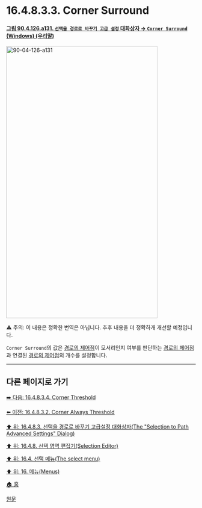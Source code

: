 # 16.4.8.3.3. Corner Surround

<a id="90-04-126-a131"></a>

#### [그림 90.4.126.a131. `선택을 경로로 바꾸기 고급 설정` 대화상자 → `Corner Surround` (Windows) (우리말)](./90-04-0126-selection_to_path_advanced_settings.md#90-04-126-a131)
<img width="402" height="723" alt="90-04-126-a131" src="https://github.com/user-attachments/assets/956774e7-1ad8-41fe-80cf-dae38f3fddfe" />

⚠️ 주의: 이 내용은 정확한 번역은 아닙니다. 추후 내용을 더 정확하개 개선할 예정입니다.

`Corner Surround`의 값은 [경로의 제어점](./19-glossaryx-path_control_point.md)이 모서리인지 여부를 판단하는 [경로의 제어점](./19-glossaryx-path_control_point.md)과 연결된 [경로의 제어점](./19-glossaryx-path_control_point.md)의 개수를 설정합니다.

<a comment="예시 영상이 필요하다"></a>

***

## 다른 페이지로 가기

[➡️ 다음: 16.4.8.3.4. Corner Threshold](./16-04-08-03-04-corner_threshold.md)

[⬅️ 이전: 16.4.8.3.2. Corner Always Threshold](./16-04-08-03-02-corner_always_threshold.md)

[⬆️ 위: 16.4.8.3. 선택을 경로로 바꾸기 고급설정 대화상자(The "Selection to Path Advanced Settings" Dialog)](./16-04-08-03-00-the_selection_to_path_advanced_settings_dialog.md)

[⬆️ 위: 16.4.8. 선택 영역 편집기(Selection Editor)](./16-04-08-00-selection_editor.md)

[⬆️ 위: 16.4. 선택 메뉴(The select menu)](./16-04-00-the-select-menu.md)

[⬆️ 위: 16. 메뉴(Menus)](./16-00-menus.md)

[🏠 홈](./00-home.md)

[원문](https://docs.gimp.org/2.10/ko/gimp-selection-dialog.html#advanced-settings-for-selection-to-path)